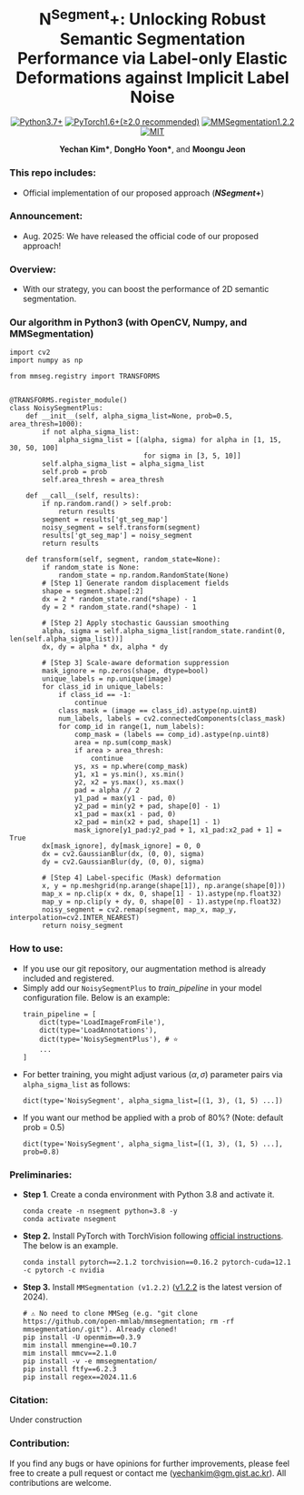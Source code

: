 <h1 align="center">
  N<sup>Segment</sup>+: Unlocking Robust Semantic Segmentation Performance via Label-only Elastic Deformations against Implicit Label Noise
</h1>

<p align="center">
  <a href="#"><img alt="Python3.7+" src="https://img.shields.io/badge/Python-3.7+-blue?logo=python&logoColor=white"></a>
  <a href="#"><img alt="PyTorch1.6+(≥2.0 recommended)" src="https://img.shields.io/badge/PyTorch-1.6+ (≥2.0 recommended)-orange?logo=pytorch&logoColor=white"></a>
  <a href="#"><img alt="MMSegmentation1.2.2" src="https://img.shields.io/badge/MMSegmentation-1.2.2-red?logo=mmlab&logoColor=white"></a>
  <a href="#"><img alt="MIT" src="https://img.shields.io/badge/License-MIT-green?logo=MIT"></a>
</p>

<p align="center">
  <b>Yechan Kim*</b>, 
  <b>DongHo Yoon*</b>, and 
  <b>Moongu Jeon</b>
</p>

### This repo includes:
- Official implementation of our proposed approach (**_NSegment_+**)

### Announcement:
- Aug. 2025: We have released the official code of our proposed approach!

### Overview:
- With our strategy, you can boost the performance of 2D semantic segmentation.


### Our algorithm in Python3 (with OpenCV, Numpy, and MMSegmentation)
~~~python3
import cv2
import numpy as np

from mmseg.registry import TRANSFORMS


@TRANSFORMS.register_module()
class NoisySegmentPlus:
    def __init__(self, alpha_sigma_list=None, prob=0.5, area_thresh=1000):
        if not alpha_sigma_list:
            alpha_sigma_list = [(alpha, sigma) for alpha in [1, 15, 30, 50, 100] 
                                 for sigma in [3, 5, 10]]
        self.alpha_sigma_list = alpha_sigma_list
        self.prob = prob
        self.area_thresh = area_thresh

    def __call__(self, results):
        if np.random.rand() > self.prob:
            return results
        segment = results['gt_seg_map']
        noisy_segment = self.transform(segment)
        results['gt_seg_map'] = noisy_segment
        return results

    def transform(self, segment, random_state=None):
        if random_state is None:
            random_state = np.random.RandomState(None)
        # [Step 1] Generate random displacement fields
        shape = segment.shape[:2]
        dx = 2 * random_state.rand(*shape) - 1
        dy = 2 * random_state.rand(*shape) - 1

        # [Step 2] Apply stochastic Gaussian smoothing
        alpha, sigma = self.alpha_sigma_list[random_state.randint(0, len(self.alpha_sigma_list))]
        dx, dy = alpha * dx, alpha * dy

        # [Step 3] Scale-aware deformation suppression
        mask_ignore = np.zeros(shape, dtype=bool)
        unique_labels = np.unique(image)
        for class_id in unique_labels:
            if class_id == -1:
                continue
            class_mask = (image == class_id).astype(np.uint8)
            num_labels, labels = cv2.connectedComponents(class_mask)
            for comp_id in range(1, num_labels):
                comp_mask = (labels == comp_id).astype(np.uint8)
                area = np.sum(comp_mask)
                if area > area_thresh:
                    continue
                ys, xs = np.where(comp_mask)
                y1, x1 = ys.min(), xs.min()
                y2, x2 = ys.max(), xs.max()
                pad = alpha // 2
                y1_pad = max(y1 - pad, 0)
                y2_pad = min(y2 + pad, shape[0] - 1)
                x1_pad = max(x1 - pad, 0)
                x2_pad = min(x2 + pad, shape[1] - 1)
                mask_ignore[y1_pad:y2_pad + 1, x1_pad:x2_pad + 1] = True
        dx[mask_ignore], dy[mask_ignore] = 0, 0
        dx = cv2.GaussianBlur(dx, (0, 0), sigma)
        dy = cv2.GaussianBlur(dy, (0, 0), sigma)

        # [Step 4] Label-specific (Mask) deformation
        x, y = np.meshgrid(np.arange(shape[1]), np.arange(shape[0]))
        map_x = np.clip(x + dx, 0, shape[1] - 1).astype(np.float32)
        map_y = np.clip(y + dy, 0, shape[0] - 1).astype(np.float32)
        noisy_segment = cv2.remap(segment, map_x, map_y, interpolation=cv2.INTER_NEAREST)
        return noisy_segment
~~~

### How to use:
* If you use our git repository, our augmentation method is already included and registered.
* Simply add our `NoisySegmentPlus` to *train_pipeline* in your model configuration file. Below is an example:
  ~~~python3
  train_pipeline = [
      dict(type='LoadImageFromFile'),
      dict(type='LoadAnnotations'),
      dict(type='NoisySegmentPlus'), # ⭐
      ...
  ]
  ~~~
* For better training, you might adjust various $(\alpha, \sigma)$ parameter pairs via `alpha_sigma_list` as follows:
  ~~~python3
  dict(type='NoisySegment', alpha_sigma_list=[(1, 3), (1, 5) ...])
  ~~~
* If you want our method be applied with a prob of 80%? (Note: default prob = 0.5)
  ~~~python3
  dict(type='NoisySegment', alpha_sigma_list=[(1, 3), (1, 5) ...], prob=0.8)
  ~~~

### Preliminaries:
* **Step 1**. Create a conda environment with Python 3.8 and activate it.
    ~~~shell
    conda create -n nsegment python=3.8 -y
    conda activate nsegment
    ~~~

* **Step 2.** Install PyTorch with TorchVision following [official instructions](https://pytorch.org/get-started/locally/). The below is an example. 
    ~~~shell
    conda install pytorch==2.1.2 torchvision==0.16.2 pytorch-cuda=12.1 -c pytorch -c nvidia
    ~~~

* **Step 3.** Install `MMSegmentation (v1.2.2)` ([v1.2.2](https://mmsegmentation.readthedocs.io/en/latest/overview.html) is the latest version of 2024).
    ~~~shell
    # ⚠️ No need to clone MMSeg (e.g. "git clone https://github.com/open-mmlab/mmsegmentation; rm -rf mmsegmentation/.git"). Already cloned! 
    pip install -U openmim==0.3.9
    mim install mmengine==0.10.7
    mim install mmcv==2.1.0
    pip install -v -e mmsegmentation/
    pip install ftfy==6.2.3
    pip install regex==2024.11.6
    ~~~

### Citation:
Under construction

### Contribution:
If you find any bugs or have opinions for further improvements, please feel free to create a pull request or contact me (yechankim@gm.gist.ac.kr). All contributions are welcome.
